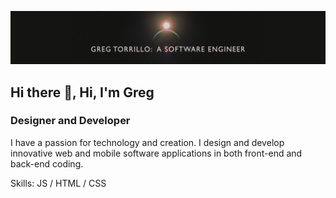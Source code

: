 ![Designer and Developer](https://github.com/GregTorrillo/GregTorrillo/blob/main/LinkedIn%20Profile%20Banner_1128X191.jpg)

## Hi there 👋, Hi, I'm Greg
### Designer and Developer


I have a passion for technology and creation.  I design and develop innovative web and mobile software applications in both front-end and back-end coding.

Skills:  JS / HTML / CSS






